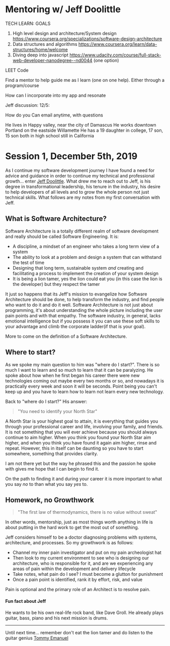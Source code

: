 # Mentoring w/ Jeff Doolittle

TECH LEARN: GOALS

1. High level design and architecture/System design
   https://www.coursera.org/specializations/software-design-architecture
1. Data structures and algorithms
   https://www.coursera.org/learn/data-structures/home/welcome
1. Diving deep into javascript
   https://www.udacity.com/course/full-stack-web-developer-nanodegree--nd0044 (one option)

LEET Code

Find a mentor to help guide me as I learn (one on one help). Either through a program/course

How can I incorporate into my app and resonate

Jeff discussion:
12/5:

How do you
Can email anytime, with questions

He lives in Happy valley, near the city of Damascus
He works downtown Portland on the eastside Willamette
He has a 19 daughter in college, 17 son, 15 son both in high school still in California

# Session 1, December 5th, 2019

As I continue my software development journey I have found a need for advice and guidance in order to continue my technical and professional growth... enter [Jeff Doolittle](https://jeffdoolittle.com/). What drew me to reach out to Jeff, is his degree in transformational leadership, his tenure in the industry, his desire to help developers of all levels and to grow the whole person not just technical skills. What follows are my notes from my first conversation with Jeff.

## What is Software Architecture?

Software Architecture is a totally different realm of software development and really should be called Software Engineering. It is:

- A discipline, a mindset of an engineer who takes a long term view of a system
- The ability to look at a problem and design a system that can withstand the test of time
- Designing that long term, sustainable system _and_ creating and facilitating a process to implement the creation of your system design
- It is being a lion tamer, yes the lion could eat you (in this case the lion is the developer) but they respect the tamer

It just so happens that its Jeff's mission to evangelize how Software Architecture should be done, to help transform the industry, and find people who want to do it and do it well. Software Architecture is not just about programming, it's about understanding the whole picture including the user pain points and with that empathy. The software industry, in general, lacks emotional intelligence but if you possess it you can use these soft skills to your advantage and climb the corporate ladder(if that is your goal).

More to come on the definition of a Software Architecture.

## Where to start?

As we spoke my main question to him was "where do I start?". There is so much I want to learn and so much to learn that it can be paralyzing. He spoke about how when he first began his career there were new technologies coming out maybe every two months or so, and nowadays it is practically every week and soon it will be seconds. Point being you can't keep up and you have to learn how to learn not learn every new technology.

Back to "where do I start?" His answer:

> "You need to identify your North Star"

A North Star is your highest goal to attain, it is everything that guides you through your professional career and life, involving your family, and friends. It is not something that you will ever achieve because you should always continue to aim higher. When you think you found your North Star aim higher, and when you think you have found it again aim higher, rinse and repeat. However, this in itself can be daunting so you have to start somewhere, something that provides clarity.

I am not there yet but the way he phrased this and the passion he spoke with gives me hope that I can begin to find it.

On the path to finding it and during your career it is more important to what you say _no_ to than what you say _yes_ to.

## Homework, no Growthwork

> "The first law of thermodynamics, there is no value without sweat"

In other words, mentorship, just as most things worth anything in life is about putting in the hard work to get the most out of something.

Jeff considers himself to be a doctor diagnosing problems with systems, architecture, and processes. So my growthwork is as follows:

- Channel my inner pain investigator and put on my pain archeologist hat
- Then look to my current environment to see who is designing our architecture, who is responsible for it, and are we experiencing any areas of pain within the development and delivery lifecycle
- Take notes, what pain do I see? I must become a glutton for punishment
- Once a pain point is identified, rank it by effort, risk, and value

Pain is optional and the primary role of an Architect is to resolve pain.

#### Fun fact about Jeff

He wants to be his own real-life rock band, like Dave Groll. He already plays guitar, bass, piano and his next mission is drums.

---

Until next time... remember don't eat the lion tamer and do listen to the guitar genius [Tommy Emanuel](https://www.youtube.com/watch?v=S33tWZqXhnk)
